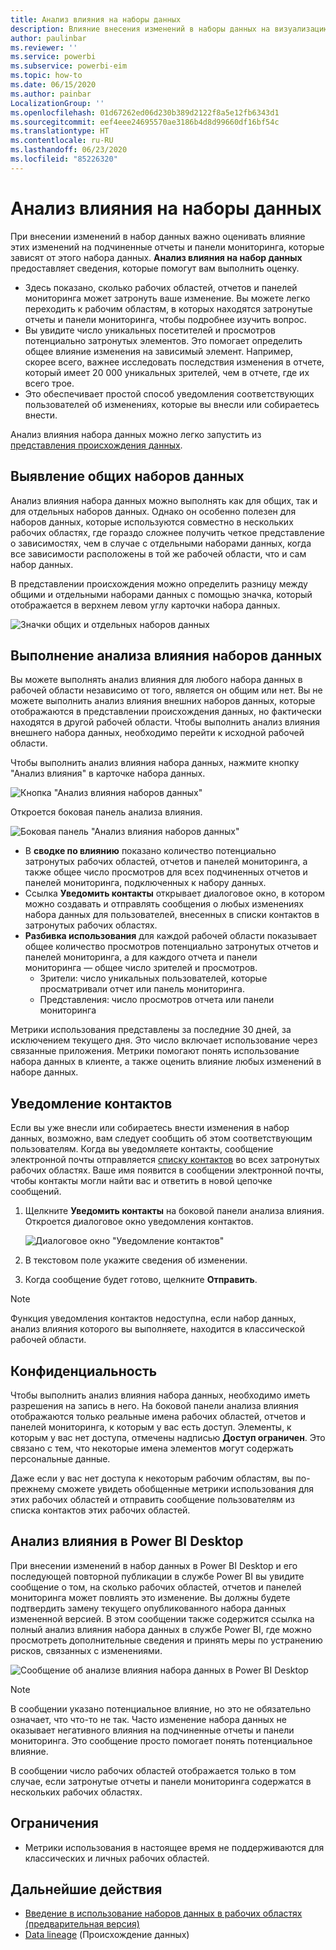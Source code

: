 ```yaml
---
title: Анализ влияния на наборы данных
description: Влияние внесения изменений в наборы данных на визуализацию и анализ.
author: paulinbar
ms.reviewer: ''
ms.service: powerbi
ms.subservice: powerbi-eim
ms.topic: how-to
ms.date: 06/15/2020
ms.author: painbar
LocalizationGroup: ''
ms.openlocfilehash: 01d67262ed06d230b389d2122f8a5e12fb6343d1
ms.sourcegitcommit: eef4eee24695570ae3186b4d8d99660df16bf54c
ms.translationtype: HT
ms.contentlocale: ru-RU
ms.lasthandoff: 06/23/2020
ms.locfileid: "85226320"
---
```

# <a name="dataset-impact-analysis"></a>Анализ влияния на наборы данных

При внесении изменений в набор данных важно оценивать влияние этих изменений на подчиненные отчеты и панели мониторинга, которые зависят от этого набора данных. **Анализ влияния на набор данных** предоставляет сведения, которые помогут вам выполнить оценку.
* Здесь показано, сколько рабочих областей, отчетов и панелей мониторинга может затронуть ваше изменение. Вы можете легко переходить к рабочим областям, в которых находятся затронутые отчеты и панели мониторинга, чтобы подробнее изучить вопрос.
* Вы увидите число уникальных посетителей и просмотров потенциально затронутых элементов. Это помогает определить общее влияние изменения на зависимый элемент. Например, скорее всего, важнее исследовать последствия изменения в отчете, который имеет 20 000 уникальных зрителей, чем в отчете, где их всего трое.
* Это обеспечивает простой способ уведомления соответствующих пользователей об изменениях, которые вы внесли или собираетесь внести.

Анализ влияния набора данных можно легко запустить из [представления происхождения данных](service-data-lineage.md).

## <a name="identifying-shared-datasets"></a>Выявление общих наборов данных

Анализ влияния набора данных можно выполнять как для общих, так и для отдельных наборов данных. Однако он особенно полезен для наборов данных, которые используются совместно в нескольких рабочих областях, где гораздо сложнее получить четкое представление о зависимостях, чем в случае с отдельными наборами данных, когда все зависимости расположены в той же рабочей области, что и сам набор данных.

В представлении происхождения можно определить разницу между общими и отдельными наборами данных с помощью значка, который отображается в верхнем левом углу карточки набора данных.

![Значки общих и отдельных наборов данных](media/service-dataset-impact-analysis/shared-unshared-icon.png)

## <a name="perform-dataset-impact-analysis"></a>Выполнение анализа влияния наборов данных

Вы можете выполнять анализ влияния для любого набора данных в рабочей области независимо от того, является он общим или нет. Вы не можете выполнить анализ влияния внешних наборов данных, которые отображаются в представлении происхождения данных, но фактически находятся в другой рабочей области. Чтобы выполнить анализ влияния внешнего набора данных, необходимо перейти к исходной рабочей области.

Чтобы выполнить анализ влияния набора данных, нажмите кнопку "Анализ влияния" в карточке набора данных.

![Кнопка "Анализ влияния наборов данных"](media/service-dataset-impact-analysis/open-analysis-pane-button.png)

Откроется боковая панель анализа влияния.

![Боковая панель "Анализ влияния наборов данных"](media/service-dataset-impact-analysis/service-impact-analysis-pane.png)

* В **сводке по влиянию** показано количество потенциально затронутых рабочих областей, отчетов и панелей мониторинга, а также общее число просмотров для всех подчиненных отчетов и панелей мониторинга, подключенных к набору данных.
* Ссылка **Уведомить контакты** открывает диалоговое окно, в котором можно создавать и отправлять сообщения о любых изменениях набора данных для пользователей, внесенных в списки контактов в затронутых рабочих областях. 
* **Разбивка использования** для каждой рабочей области показывает общее количество просмотров потенциально затронутых отчетов и панелей мониторинга, а для каждого отчета и панели мониторинга — общее число зрителей и просмотров.
   * Зрители: число уникальных пользователей, которые просматривали отчет или панель мониторинга.
   * Представления: число просмотров отчета или панели мониторинга

Метрики использования представлены за последние 30 дней, за исключением текущего дня. Это число включает использование через связанные приложения. Метрики помогают понять использование набора данных в клиенте, а также оценить влияние любых изменений в наборе данных.

## <a name="notify-contacts"></a>Уведомление контактов

Если вы уже внесли или собираетесь внести изменения в набор данных, возможно, вам следует сообщить об этом соответствующим пользователям. Когда вы уведомляете контакты, сообщение электронной почты отправляется [списку контактов](../collaborate-share/service-create-the-new-workspaces.md#create-a-contact-list) во всех затронутых рабочих областях. Ваше имя появится в сообщении электронной почты, чтобы контакты могли найти вас и ответить в новой цепочке сообщений. 

1. Щелкните **Уведомить контакты** на боковой панели анализа влияния. Откроется диалоговое окно уведомления контактов.

   ![Диалоговое окно "Уведомление контактов"](media/service-dataset-impact-analysis/notify-contacts-dialog.png)

1. В текстовом поле укажите сведения об изменении.
1. Когда сообщение будет готово, щелкните **Отправить**.

> [!NOTE]
> Функция уведомления контактов недоступна, если набор данных, анализ влияния которого вы выполняете, находится в классической рабочей области.

## <a name="privacy"></a>Конфиденциальность

Чтобы выполнить анализ влияния набора данных, необходимо иметь разрешения на запись в него. На боковой панели анализа влияния отображаются только реальные имена рабочих областей, отчетов и панелей мониторинга, к которым у вас есть доступ. Элементы, к которым у вас нет доступа, отмечены надписью **Доступ ограничен**. Это связано с тем, что некоторые имена элементов могут содержать персональные данные.

Даже если у вас нет доступа к некоторым рабочим областям, вы по-прежнему сможете увидеть обобщенные метрики использования для этих рабочих областей и отправить сообщение пользователям из списка контактов этих рабочих областей.

## <a name="impact-analysis-from-power-bi-desktop"></a>Анализ влияния в Power BI Desktop

При внесении изменений в набор данных в Power BI Desktop и его последующей повторной публикации в службе Power BI вы увидите сообщение о том, на сколько рабочих областей, отчетов и панелей мониторинга может повлиять это изменение. Вы должны будете подтвердить замену текущего опубликованного набора данных измененной версией. В этом сообщении также содержится ссылка на полный анализ влияния набора данных в службе Power BI, где можно просмотреть дополнительные сведения и принять меры по устранению рисков, связанных с изменениями.

![Сообщение об анализе влияния набора данных в Power BI Desktop](media/service-dataset-impact-analysis/service-dataset-impact-analysis-desktop-warning.png)

> [!NOTE]
> В сообщении указано потенциальное влияние, но это не обязательно означает, что что-то не так. Часто изменение набора данных не оказывает негативного влияния на подчиненные отчеты и панели мониторинга. Это сообщение просто помогает понять потенциальное влияние.
>
>В сообщении число рабочих областей отображается только в том случае, если затронутые отчеты и панели мониторинга содержатся в нескольких рабочих областях.

## <a name="limitations"></a>Ограничения

* Метрики использования в настоящее время не поддерживаются для классических и личных рабочих областей.

## <a name="next-steps"></a>Дальнейшие действия

* [Введение в использование наборов данных в рабочих областях (предварительная версия)](../connect-data/service-datasets-across-workspaces.md)
* [Data lineage](service-data-lineage.md) (Происхождение данных)

